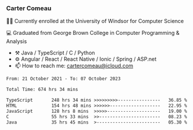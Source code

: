 ### Carter Comeau

🙋‍♂️ Currently enrolled at the University of Windsor for Computer Science

💻 Graduated from George Brown College in Computer Programming & Analysis

- ⚒️ Java / TypeScript / C / Python
- ⚙️ Angular / React / React Native / Ionic / Spring / ASP.net
- 📫 How to reach me: cartercomeau@icloud.com

<!--START_SECTION:waka-->

```txt
From: 21 October 2021 - To: 07 October 2023

Total Time: 674 hrs 34 mins

TypeScript       248 hrs 34 mins >>>>>>>>>----------------   36.85 %
HTML             154 hrs 48 mins >>>>>>-------------------   22.95 %
JavaScript       128 hrs 8 mins  >>>>>--------------------   19.00 %
C                55 hrs 33 mins  >>-----------------------   08.23 %
Java             35 hrs 45 mins  >------------------------   05.30 %
```

<!--END_SECTION:waka-->
